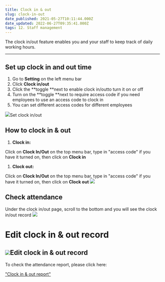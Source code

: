 ```yaml
---
title: Clock in & out
slug: clock-in-out
date_published: 2021-05-27T10:11:44.000Z
date_updated: 2022-06-27T09:35:41.000Z
tags: 12. Staff management
---
```


The clock in/out feature enables you and your staff to keep track of daily working hours.

---

## Set up clock in and out time

1. Go to **Setting** on the left menu bar
2. Click **Clock in/out**
3. Click the **toggle **next to enable clock in/outto turn it on or off
4. Turn on the **toggle **next to require access code if you need employees to use an access code to clock in
5.  You can set different access codes for different employees

![](__GHOST_URL__/content/images/2021/09/CleanShot-2021-09-13-at-18.01.13.png)Set clock in/out
## How to clock in & out

1. **Clock in:**

Click on **Clock In/Out** on the top menu bar, type in "access code" if you have it turned on, then click on **Clock in**

1. **Clock out:**

Click on **Clock In/Out** on the top menu bar, type in "access code" if you have it turned on, then click on **Clock out**
![](__GHOST_URL__/content/images/2021/09/_20-1.gif)
## Check attendance 

Under the clock in/out page, scroll to the bottom and you will see the clock in/out record
![](__GHOST_URL__/content/images/2021/09/CleanShot-2021-09-17-at-15.35.00.png)
# Edit clock in & out record
![](__GHOST_URL__/content/images/2021/09/CleanShot-2021-09-17-at-16.12.18.png)Edit clock in & out record
---

To check the attendance report, please click here:

["Clock in & out report"](__GHOST_URL__/clock-in-out-report/)
